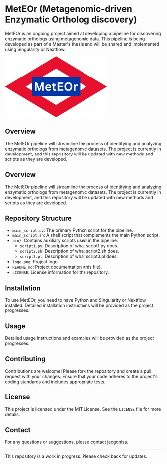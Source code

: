 # MetEOr (Metagenomic-driven Enzymatic Ortholog discovery)

MetEOr is an ongoing project aimed at developing a pipeline for discovering enzymatic orthologs using metagenomic data. This pipeline is being developed as part of a Master's thesis and will be shared and implemented using Singularity or Nextflow.

![](MetEOr_logo.png)

## Overview

The MetEOr pipeline will streamline the process of identifying and analyzing enzymatic orthologs from metagenomic datasets. The project is currently in development, and this repository will be updated with new methods and scripts as they are developed.

## Overview

The MetEOr pipeline will streamline the process of identifying and analyzing enzymatic orthologs from metagenomic datasets. The project is currently in development, and this repository will be updated with new methods and scripts as they are developed.

## Repository Structure

- `main_script.py`: The primary Python script for the pipeline.
- `main_script.sh`: A shell script that complements the main Python script.
- `bin/`: Contains auxiliary scripts used in the pipeline.
  - `script1.py`: Description of what script1.py does.
  - `script2.sh`: Description of what script2.sh does.
  - `script3.pl`: Description of what script3.pl does.
- `logo.png`: Project logo.
- `README.md`: Project documentation (this file).
- `LICENSE`: License information for the repository.

## Installation

To use MetEOr, you need to have Python and Singularity or Nextflow installed. Detailed installation instructions will be provided as the project progresses.

## Usage

Detailed usage instructions and examples will be provided as the project progresses.

## Contributing

Contributions are welcome! Please fork the repository and create a pull request with your changes. Ensure that your code adheres to the project's coding standards and includes appropriate tests.

## License

This project is licensed under the MIT License. See the `LICENSE` file for more details.

## Contact

For any questions or suggestions, please contact [jacgonisa](https://github.com/jacgonisa).

---

This repository is a work in progress. Please check back for updates.
